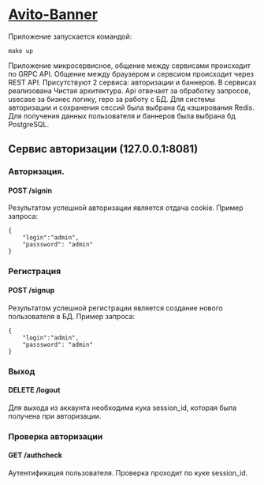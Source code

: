 # [Avito-Banner](https://github.com/avito-tech/backend-trainee-assignment-2024)

Приложение запускается командой:
```
make up
```

Приложение микросервисное, общение между сервисами происходит по GRPC API. Общение между браузером и сервсиом происходит через REST API. Присутствуют 2 сервиса: авторизации и баннеров. В сервисах реализована Чистая архитектура. Api отвечает за обработку запросов, usecase за бизнес логику, repo за работу с БД.
Для системы авторизации и сохранения сессий была выбрана бд кэширования Redis. Для получения данных пользователя и баннеров была выбрана бд PostgreSQL.

## Сервис авторизации (127.0.0.1:8081)
### Авторизация.
#### POST /signin
Результатом успешной авторизации является отдача cookie. Пример запроса:
```
{
    "login":"admin",
    "passsword": "admin"
}
```
### Регистрация
#### POST /signup
Результатом успешной регистрации является создание нового пользователя в БД. Пример запроса:
```
{
    "login":"admin",
    "passsword": "admin"
}
```

### Выход
#### DELETE /logout
Для выхода из аккаунта необходима кука session_id, которая была получена при авторизации.

### Проверка авторизации
#### GET /authcheck
Аутентификация пользователя. Проверка проходит по куке session_id.
